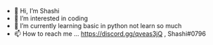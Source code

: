 - 👋 Hi, I’m Shashi
- 👀 I’m interested in coding
- 🌱 I’m currently learning basic in python not learn so much
- 📫 How to reach me ... https://discord.gg/qveas3jQ , Shashi#0796

<!---
Shashibhusan123/Shashibhusan123 is a ✨ special ✨ repository because its `README.md` (this file) appears on your GitHub profile.
You can click the Preview link to take a look at your changes.
--->
